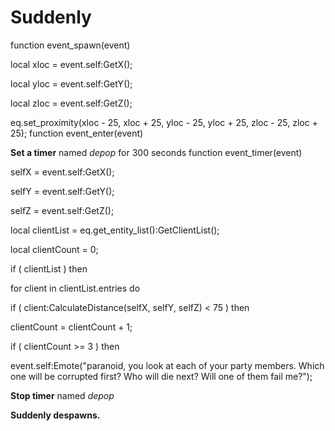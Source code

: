 # Suddenly
function event_spawn(event)

local xloc = event.self:GetX();

local yloc = event.self:GetY();

local zloc = event.self:GetZ();

eq.set_proximity(xloc - 25, xloc + 25, yloc - 25, yloc + 25, zloc - 25, zloc + 25);
function event_enter(event)

**Set a timer** named *depop* for 300 seconds
function event_timer(event)

selfX = event.self:GetX();

selfY = event.self:GetY();

selfZ = event.self:GetZ();


local clientList = eq.get_entity_list():GetClientList();

local clientCount = 0;


if ( clientList ) then


for client in clientList.entries do



if ( client:CalculateDistance(selfX, selfY, selfZ) < 75 ) then




clientCount = clientCount + 1;






if ( clientCount >= 3 ) then


event.self:Emote("paranoid,  you look at each of your party members.  Which one will be corrupted first?  Who will die next?  Will one of them fail me?");

**Stop timer** named *depop*

**Suddenly despawns.**